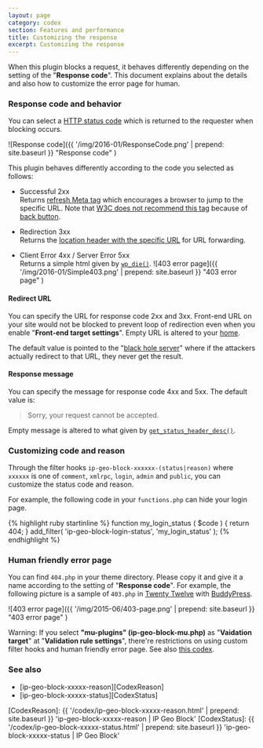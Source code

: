 ```yaml
---
layout: page
category: codex
section: Features and performance
title: Customizing the response
excerpt: Customizing the response
---
```


When this plugin blocks a request, it behaves differently depending on the 
setting of the "**Response code**". This document explains about the details 
and also how to customize the error page for human.

<!--more-->

### Response code and behavior ###

You can select a [HTTP status code][StatusCode] which is returned to the 
requester when blocking occurs.

![Response code]({{ '/img/2016-01/ResponseCode.png' | prepend: site.baseurl }}
 "Response code"
)

This plugin behaves differently according to the code you selected as follows:

- Successful 2xx  
  Returns [refresh Meta tag][Refresh] which encourages a browser to jump to 
  the specific URL. Note that [W3C does not recommend this tag][W3C-Refresh] 
  because of [back button][RefreshIssue].

- Redirection 3xx  
  Returns the [location header with the specific URL][URL-redirect] for URL 
  forwarding.

- Client Error 4xx / Server Error 5xx  
  Returns a simple html given by [`wp_die()`][WP_DIE].
  ![403 error page]({{ '/img/2016-01/Simple403.png' | prepend: site.baseurl }}
   "403 error page"
  )

#### Redirect URL ####

You can specify the URL for response code 2xx and 3xx. Front-end URL on your 
site would not be blocked to prevent loop of redirection even when you enable 
"**Front-end target settings**". Empty URL is altered to your [home][HOME-URL].

The default value is pointed to the "[black hole server][BlackHole]" where 
if the attackers actually redirect to that URL, they never get the result.

#### Response message ####

You can specify the message for response code 4xx and 5xx. The default value 
is:

> Sorry, your request cannot be accepted.

Empty message is altered to what given by 
[`get_status_header_desc()`][GetStatus].

### Customizing code and reason ###

Through the filter hooks `ip-geo-block-xxxxxx-(status|reason)` where 
`xxxxxx` is one of `comment`, `xmlrpc`, `login`, `admin` and `public`, 
you can customize the status code and reason.

For example, the following code in your `functions.php` can hide your 
login page.

{% highlight ruby startinline %}
function my_login_status ( $code ) {
    return 404;
}
add_filter( 'ip-geo-block-login-status', 'my_login_status' );
{% endhighlight %}

### Human friendly error page ###

You can find `404.php` in your theme directory. Please copy it and give it a 
name according to the setting of "**Response code**". For example, the 
following picture is a sample of `403.php` in [Twenty Twelve][TwentyTwelve] 
with [BuddyPress][BuddyPress].

![403 error page]({{ '/img/2015-06/403-page.png' | prepend: site.baseurl }}
 "403 error page"
)

<div class="alert alert-warning">
	Warning: If you select <strong>"mu-plugins" (ip-geo-block-mu.php)</strong>
	as "<strong>Vaidation target</strong>" at 
	"<strong>Validation rule settings</strong>", there're restrictions on using 
	custom filter hooks and human friendly error page. See also 
	<a href="/codex/validation-timing.html" title="Validation timing | IP Geo Block">this codex</a>.
</div>

### See also ###

- [ip-geo-block-xxxxx-reason][CodexReason]
- [ip-geo-block-xxxxx-status][CodexStatus]

[IP-Geo-Block]: https://wordpress.org/plugins/ip-geo-block/ "WordPress › IP Geo Block « WordPress Plugins"
[StatusCode]:   http://tools.ietf.org/html/rfc2616#section-10 "RFC 2616 - Hypertext Transfer Protocol -- HTTP/1.1"
[Refresh]:      http://stackoverflow.com/questions/283752/refresh-http-header "'Refresh' HTTP header - Stack Overflow"
[W3C-Refresh]:  https://www.w3.org/TR/WCAG10-HTML-TECHS/#meta-element "HTML Techniques for Web Content Accessibility Guidelines 1.0"
[RefreshIssue]: https://www.w3.org/QA/Tips/reback "Use standard redirects - don't break the back button! - Quality Web Tips"
[HOME-URL]:     https://codex.wordpress.org/Function_Reference/home_url "Function Reference/home url &laquo; WordPress Codex"
[BlackHole]:    http://blackhole.webpagetest.org/ "blackhole.webpagetest.org"
[WP_DIE]:       https://codex.wordpress.org/Function_Reference/wp_die "Function Reference/wp die « WordPress Codex"
[GetStatus]:    https://developer.wordpress.org/reference/functions/get_status_header_desc/ "WordPress › get_status_header_desc() | Function | WordPress Developer Resources"
[TwentyTwelve]: https://wordpress.org/themes/twentytwelve/ "WordPress › Twenty Twelve « Free WordPress Themes"
[URL-redirect]: https://en.wikipedia.org/wiki/URL_redirection#HTTP_status_codes_3xx "URL redirection - Wikipedia"
[BuddyPress]:   https://buddypress.org/ "BuddyPress.org"
[CodexReason]:  {{ '/codex/ip-geo-block-xxxxx-reason.html' | prepend: site.baseurl }} 'ip-geo-block-xxxxx-reason | IP Geo Block'
[CodexStatus]:  {{ '/codex/ip-geo-block-xxxxx-status.html' | prepend: site.baseurl }} 'ip-geo-block-xxxxx-status | IP Geo Block'
